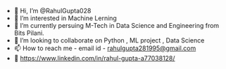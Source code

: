 - 👋 Hi, I’m @RahulGupta028
- 👀 I’m interested in Machine Lerning
- 🌱 I’m currently persuing M-Tech in Data Science and Engineering from Bits Pilani.
- 💞️ I’m looking to collaborate on Python , ML project , Data Science
- 📫 How to reach me - email id - rahulgupta281995@gmail.com
- 👨 https://www.linkedin.com/in/rahul-gupta-a77038128/

<!---
RahulGupta028/RahulGupta028 is a ✨ special ✨ repository because its `README.md` (this file) appears on your GitHub profile.
You can click the Preview link to take a look at your changes.
--->
